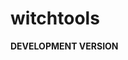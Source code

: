 # witchtools

<!-- badges: start -->
<!-- badges: end -->

**DEVELOPMENT VERSION** 

<!--
The goal of witchtools is to ...

## Installation

You can install the released version of witchdata from [CRAN](https://CRAN.R-project.org) with:

``` r
install.packages("witchtools")
```

## Example

This is a basic example which shows you how to solve a common problem:

``` r
library(witchtools)
## basic example code
```

-->
